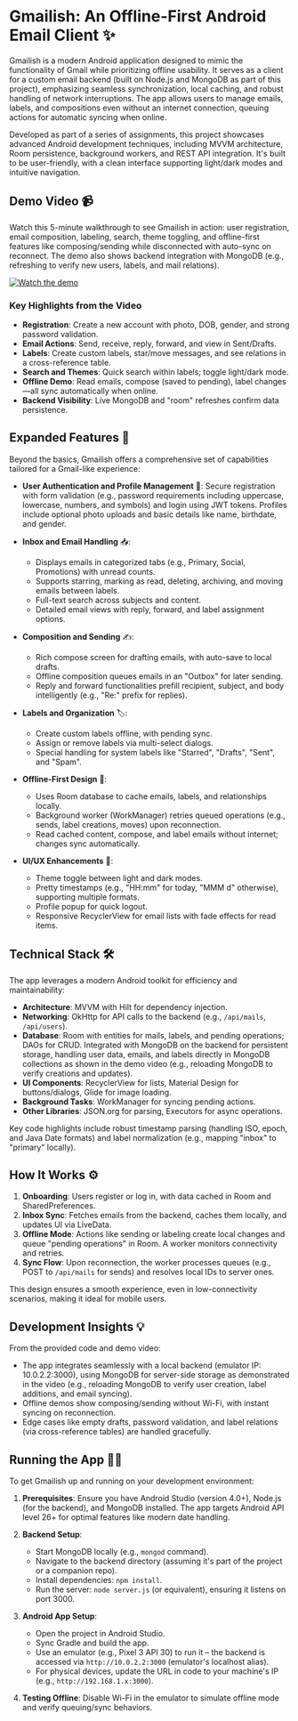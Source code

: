 # Gmailish: An Offline-First Android Email Client ✨

Gmailish is a modern Android application designed to mimic the functionality of Gmail while prioritizing offline usability. It serves as a client for a custom email backend (built on Node.js and MongoDB as part of this project), emphasizing seamless synchronization, local caching, and robust handling of network interruptions. The app allows users to manage emails, labels, and compositions even without an internet connection, queuing actions for automatic syncing when online.

Developed as part of a series of assignments, this project showcases advanced Android development techniques, including MVVM architecture, Room persistence, background workers, and REST API integration. It's built to be user-friendly, with a clean interface supporting light/dark modes and intuitive navigation.

## Demo Video 📹

Watch this 5-minute walkthrough to see Gmailish in action: user registration, email composition, labeling, search, theme toggling, and offline-first features like composing/sending while disconnected with auto-sync on reconnect. The demo also shows backend integration with MongoDB (e.g., refreshing to verify new users, labels, and mail relations).

[![Watch the demo](https://img.youtube.com/vi/HxQslOWTtrQ/hqdefault.jpg)](https://www.youtube.com/watch?v=HxQslOWTtrQ)

### Key Highlights from the Video
- **Registration**: Create a new account with photo, DOB, gender, and strong password validation.
- **Email Actions**: Send, receive, reply, forward, and view in Sent/Drafts.
- **Labels**: Create custom labels, star/move messages, and see relations in a cross-reference table.
- **Search and Themes**: Quick search within labels; toggle light/dark mode.
- **Offline Demo**: Read emails, compose (saved to pending), label changes—all sync automatically when online.
- **Backend Visibility**: Live MongoDB and "room" refreshes confirm data persistence.


## Expanded Features 🚀
Beyond the basics, Gmailish offers a comprehensive set of capabilities tailored for a Gmail-like experience:

- **User Authentication and Profile Management** 🔑: Secure registration with form validation (e.g., password requirements including uppercase, lowercase, numbers, and symbols) and login using JWT tokens. Profiles include optional photo uploads and basic details like name, birthdate, and gender.
  
- **Inbox and Email Handling** 📥: 
  - Displays emails in categorized tabs (e.g., Primary, Social, Promotions) with unread counts.
  - Supports starring, marking as read, deleting, archiving, and moving emails between labels.
  - Full-text search across subjects and content.
  - Detailed email views with reply, forward, and label assignment options.

- **Composition and Sending** ✍️:
  - Rich compose screen for drafting emails, with auto-save to local drafts.
  - Offline composition queues emails in an "Outbox" for later sending.
  - Reply and forward functionalities prefill recipient, subject, and body intelligently (e.g., "Re:" prefix for replies).

- **Labels and Organization** 🏷️:
  - Create custom labels offline, with pending sync.
  - Assign or remove labels via multi-select dialogs.
  - Special handling for system labels like "Starred", "Drafts", "Sent", and "Spam".

- **Offline-First Design** 📴:
  - Uses Room database to cache emails, labels, and relationships locally.
  - Background worker (WorkManager) retries queued operations (e.g., sends, label creations, moves) upon reconnection.
  - Read cached content, compose, and label emails without internet; changes sync automatically.

- **UI/UX Enhancements** 🎨:
  - Theme toggle between light and dark modes.
  - Pretty timestamps (e.g., "HH:mm" for today, "MMM d" otherwise), supporting multiple formats.
  - Profile popup for quick logout.
  - Responsive RecyclerView for email lists with fade effects for read items.

## Technical Stack 🛠️
The app leverages a modern Android toolkit for efficiency and maintainability:

- **Architecture**: MVVM with Hilt for dependency injection.
- **Networking**: OkHttp for API calls to the backend (e.g., `/api/mails`, `/api/users`).
- **Database**: Room with entities for mails, labels, and pending operations; DAOs for CRUD. Integrated with MongoDB on the backend for persistent storage, handling user data, emails, and labels directly in MongoDB collections as shown in the demo video (e.g., reloading MongoDB to verify creations and updates).
- **UI Components**: RecyclerView for lists, Material Design for buttons/dialogs, Glide for image loading.
- **Background Tasks**: WorkManager for syncing pending actions.
- **Other Libraries**: JSON.org for parsing, Executors for async operations.

Key code highlights include robust timestamp parsing (handling ISO, epoch, and Java Date formats) and label normalization (e.g., mapping "inbox" to "primary" locally).

## How It Works ⚙️
1. **Onboarding**: Users register or log in, with data cached in Room and SharedPreferences.
2. **Inbox Sync**: Fetches emails from the backend, caches them locally, and updates UI via LiveData.
3. **Offline Mode**: Actions like sending or labeling create local changes and queue "pending operations" in Room. A worker monitors connectivity and retries.
4. **Sync Flow**: Upon reconnection, the worker processes queues (e.g., POST to `/api/mails` for sends) and resolves local IDs to server ones.

This design ensures a smooth experience, even in low-connectivity scenarios, making it ideal for mobile users.

## Development Insights 💡
From the provided code and demo video:
- The app integrates seamlessly with a local backend (emulator IP: 10.0.2.2:3000), using MongoDB for server-side storage as demonstrated in the video (e.g., reloading MongoDB to verify user creation, label additions, and email syncing).
- Offline demos show composing/sending without Wi-Fi, with instant syncing on reconnection.
- Edge cases like empty drafts, password validation, and label relations (via cross-reference tables) are handled gracefully.


## Running the App 🏃‍♂️
To get Gmailish up and running on your development environment:

1. **Prerequisites**: Ensure you have Android Studio (version 4.0+), Node.js (for the backend), and MongoDB installed. The app targets Android API level 26+ for optimal features like modern date handling.

2. **Backend Setup**:
   - Start MongoDB locally (e.g., `mongod` command).
   - Navigate to the backend directory (assuming it's part of the project or a companion repo).
   - Install dependencies: `npm install`.
   - Run the server: `node server.js` (or equivalent), ensuring it listens on port 3000.

3. **Android App Setup**:
   - Open the project in Android Studio.
   - Sync Gradle and build the app.
   - Use an emulator (e.g., Pixel 3 API 30) to run it – the backend is accessed via `http://10.0.2.2:3000` (emulator's localhost alias).
   - For physical devices, update the URL in code to your machine's IP (e.g., `http://192.168.1.x:3000`).

4. **Testing Offline**: Disable Wi-Fi in the emulator to simulate offline mode and verify queuing/sync behaviors.
